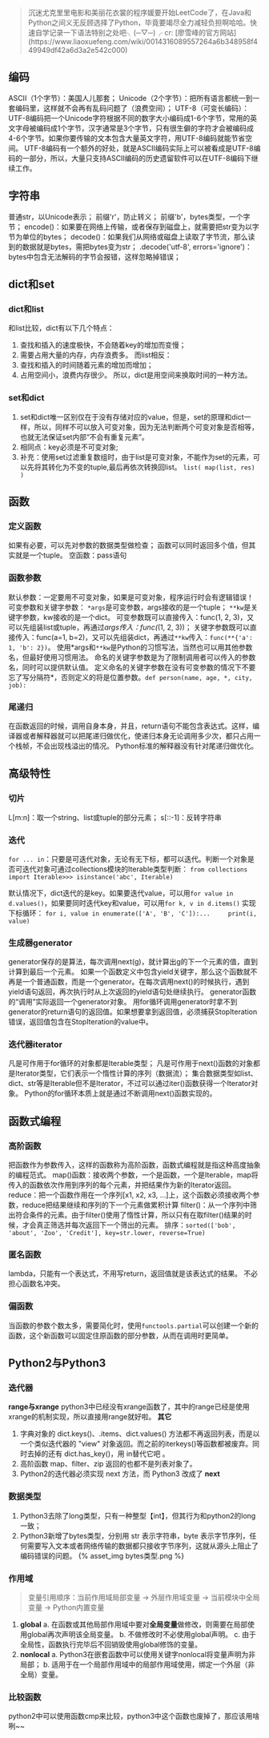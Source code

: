 
<blockquote class="blockquote-center">沉迷尤克里里电影和美丽花衣裳的程序媛要开始LeetCode了，在Java和Python之间义无反顾选择了Python，毕竟要竭尽全力减轻负担啊哈哈。快速自学记录一下语法特别之处吧╮(─▽─)╭
cr: [廖雪峰的官方网站](https://www.liaoxuefeng.com/wiki/0014316089557264a6b348958f449949df42a6d3a2e542c000)</blockquote>

<!-- more -->

## 编码
ASCII（1个字节）：美国人儿那套；
Unicode（2个字节）：把所有语言都统一到一套编码里，这样就不会再有乱码问题了（浪费空间）；
UTF-8（可变长编码）：
UTF-8编码把一个Unicode字符根据不同的数字大小编码成1-6个字节，常用的英文字母被编码成1个字节，汉字通常是3个字节，只有很生僻的字符才会被编码成4-6个字节。如果你要传输的文本包含大量英文字符，用UTF-8编码就能节省空间。
UTF-8编码有一个额外的好处，就是ASCII编码实际上可以被看成是UTF-8编码的一部分，所以，大量只支持ASCII编码的历史遗留软件可以在UTF-8编码下继续工作。

## 字符串
普通str，以Unicode表示；
前缀'r'，防止转义；
前缀'b'，bytes类型，一个字节；
encode()：如果要在网络上传输，或者保存到磁盘上，就需要把str变为以字节为单位的bytes；
decode()：如果我们从网络或磁盘上读取了字节流，那么读到的数据就是bytes，需把bytes变为str；
.decode('utf-8', errors='ignore')：bytes中包含无法解码的字节会报错，这样忽略掉错误；


## dict和set
### dict和list
和list比较，dict有以下几个特点：
1. 查找和插入的速度极快，不会随着key的增加而变慢；
2. 需要占用大量的内存，内存浪费多。
而list相反：
1. 查找和插入的时间随着元素的增加而增加；
2. 占用空间小，浪费内存很少。
所以，dict是用空间来换取时间的一种方法。

### set和dict
1. set和dict唯一区别仅在于没有存储对应的value，但是，set的原理和dict一样，所以，同样不可以放入可变对象，因为无法判断两个可变对象是否相等，也就无法保证set内部“不会有重复元素”。
2. 相同点：key必须是不可变对象;
3. 补充：使用set过滤重复数组时，由于list是可变对象，不能作为set的元素，可以先将其转化为不变的tuple,最后再依次转换回list。 `list( map(list, res) )`


## 函数
### 定义函数
如果有必要，可以先对参数的数据类型做检查；
函数可以同时返回多个值，但其实就是一个tuple。
空函数：pass语句

### 函数参数
默认参数：一定要用不可变对象，如果是可变对象，程序运行时会有逻辑错误！
可变参数和关键字参数：
```*args```是可变参数，args接收的是一个tuple；
```**kw```是关键字参数，kw接收的是一个dict。
可变参数既可以直接传入：func(1, 2, 3)，又可以先组装list或tuple，再通过*args传入：func(*(1, 2, 3))；
关键字参数既可以直接传入：func(a=1, b=2)，又可以先组装dict，再通过```**kw```传入：```func(**{'a': 1, 'b': 2})```。
使用\*args和```**kw```是Python的习惯写法，当然也可以用其他参数名，但最好使用习惯用法。
命名的关键字参数是为了限制调用者可以传入的参数名，同时可以提供默认值。
定义命名的关键字参数在没有可变参数的情况下不要忘了写分隔符\*，否则定义的将是位置参数。```def person(name, age, *, city, job):```

### 尾递归
在函数返回的时候，调用自身本身，并且，return语句不能包含表达式。这样，编译器或者解释器就可以把尾递归做优化，使递归本身无论调用多少次，都只占用一个栈帧，不会出现栈溢出的情况。
Python标准的解释器没有针对尾递归做优化。


## 高级特性
### 切片
 L[m:n]：取一个string、list或tuple的部分元素；
 s[::-1]：反转字符串

### 迭代
```for ... in```：只要是可迭代对象，无论有无下标，都可以迭代。判断一个对象是否可迭代对象可通过collections模块的Iterable类型判断：
```from collections import Iterable>>> isinstance('abc', Iterable)```

默认情况下，dict迭代的是key。如果要迭代value，可以用```for value in d.values()```，如果要同时迭代key和value，可以用```for k, v in d.items()```
实现下标循环：
```for i, value in enumerate(['A', 'B', 'C']):...     print(i, value) ```

### 生成器generator
generator保存的是算法，每次调用next(g)，就计算出g的下一个元素的值，直到计算到最后一个元素。
如果一个函数定义中包含yield关键字，那么这个函数就不再是一个普通函数，而是一个generator。在每次调用next()的时候执行，遇到yield语句返回，再次执行时从上次返回的yield语句处继续执行。
generator函数的“调用”实际返回一个generator对象。
用for循环调用generator时拿不到generator的return语句的返回值。如果想要拿到返回值，必须捕获StopIteration错误，返回值包含在StopIteration的value中。

### 迭代器iterator
凡是可作用于for循环的对象都是Iterable类型；
凡是可作用于next()函数的对象都是Iterator类型，它们表示一个惰性计算的序列（数据流）；
集合数据类型如list、dict、str等是Iterable但不是Iterator，不过可以通过iter()函数获得一个Iterator对象。
Python的for循环本质上就是通过不断调用next()函数实现的。

## 函数式编程
### 高阶函数
把函数作为参数传入，这样的函数称为高阶函数，函数式编程就是指这种高度抽象的编程范式。
map()函数：接收两个参数，一个是函数，一个是Iterable，map将传入的函数依次作用到序列的每个元素，并把结果作为新的Iterator返回。
reduce：把一个函数作用在一个序列[x1, x2, x3, ...]上，这个函数必须接收两个参数，reduce把结果继续和序列的下一个元素做累积计算
filter()：从一个序列中筛出符合条件的元素。由于filter()使用了惰性计算，所以只有在取filter()结果的时候，才会真正筛选并每次返回下一个筛出的元素。
排序：```sorted(['bob', 'about', 'Zoo', 'Credit'], key=str.lower, reverse=True)```

### 匿名函数
lambda，只能有一个表达式，不用写return，返回值就是该表达式的结果。
不必担心函数名冲突。

### 偏函数
当函数的参数个数太多，需要简化时，使用```functools.partial```可以创建一个新的函数，这个新函数可以固定住原函数的部分参数，从而在调用时更简单。

## Python2与Python3
### 迭代器
**range与xrange**
python3中已经没有xrange函数了，其中的range已经是使用xrange的机制实现，所以直接用range就好啦。
**其它**
1. 字典对象的 dict.keys()、.items、dict.values() 方法都不再返回列表，而是以一个类似迭代器的 "view" 对象返回。而之前的iterkeys()等函数都被废弃。同时去掉的还有 dict.has_key()，用 in替代它吧 。
2. 高阶函数 map、filter、zip 返回的也都不是列表对象了。
3. Python2的迭代器必须实现 next 方法，而 Python3 改成了 __next__

### 数据类型
1. Python3去除了long类型，只有一种整型【int】，但其行为和python2的long一致；
2. Python3新增了bytes类型，分别用 str 表示字符串，byte 表示字节序列，任何需要写入文本或者网络传输的数据都只接收字节序列，这就从源头上阻止了编码错误的问题。
{% asset_img bytes类型.png %}

### 作用域
>变量引用顺序：当前作用域局部变量 -> 外层作用域变量 -> 当前模块中全局变量 -> Python内置变量
1. **global**
a. 在函数或其他局部作用域中要对**全局变量**做修改，则需要在局部使用global再次声明该全局变量。
b. 不做修改时不必使用global声明。
c. 由于全局性，函数执行完毕后不回销毁使用global修饰的变量。
2. **nonlocal**
a. Python3在嵌套函数中可以使用关键字nonlocal将变量声明为非局部；
b. 适用于在一个局部作用域中的局部作用域使用，绑定一个外层（非全局）变量。

### 比较函数
python2中可以使用函数cmp来比较，python3中这个函数也废掉了，那应该用啥咧~~

